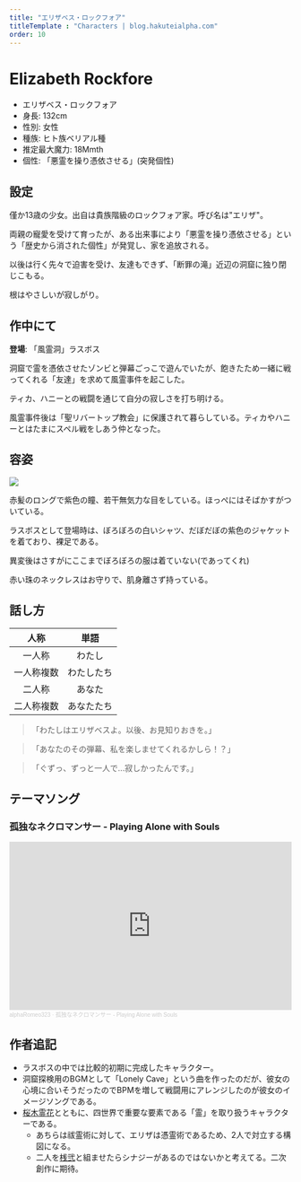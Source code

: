 ```yaml
---
title: "エリザベス・ロックフォア"
titleTemplate : "Characters | blog.hakuteialpha.com"
order: 10
---
```



# Elizabeth Rockfore

<div class="pt-4 flex gap-2 flex-col sm:flex-row items-start introduce">
<!--
<img src="" class="rounded-md bg-white dark:bg-neutral-700 sm:max-w-64">
-->
<div class="">

- エリザベス・ロックフォア
- 身長: 132cm
- 性別: 女性
- 種族: ヒト族ベリアル種
- 推定最大魔力: 18Mmth
- 個性: 「悪霊を操り憑依させる」(突発個性)
  
</div></div>

## 設定

僅か13歳の少女。出自は貴族階級のロックフォア家。呼び名は"エリザ"。

両親の寵愛を受けて育ったが、ある出来事により「悪霊を操り憑依させる」という「歴史から消された個性」が発覚し、家を追放される。

以後は行く先々で迫害を受け、友達もできず、「断罪の滝」近辺の洞窟に独り閉じこもる。

根はやさしいが寂しがり。

## 作中にて

**登場**: 「風霊洞」ラスボス

洞窟で霊を憑依させたゾンビと弾幕ごっこで遊んでいたが、飽きたため一緒に戦ってくれる「友達」を求めて風霊事件を起こした。

ティカ、ハニーとの戦闘を通じて自分の寂しさを打ち明ける。

風霊事件後は「聖リバートップ教会」に保護されて暮らしている。ティカやハニーとはたまにスペル戦をしあう仲となった。

## 容姿

<div class="pt-4 flex gap-2 flex-col-reverse sm:flex-row items-start introduce">
<img src="https://dir.hakuteialpha.com/g/chara/charat/org_20210427_121816.png" class="rounded-xl bg-white dark:bg-neutral-700 sm:max-w-64">
<div>

赤髪のロングで紫色の瞳、若干無気力な目をしている。ほっぺにはそばかすがついている。

ラスボスとして登場時は、ぼろぼろの白いシャツ、だぼだぼの紫色のジャケットを着ており、裸足である。

異変後はさすがにここまでぼろぼろの服は着ていない(であってくれ)

赤い珠のネックレスはお守りで、肌身離さず持っている。

</div></div>

## 話し方

| 人称 | 単語 |
| :-: | :-: |
| 一人称 | わたし |
| 一人称複数 | わたしたち |
| 二人称 | あなた |
| 二人称複数 | あなたたち|

> 「わたしはエリザベスよ。以後、お見知りおきを。」

> 「あなたのその弾幕、私を楽しませてくれるかしら！？」

> 「ぐずっ、ずっと一人で…寂しかったんです。」


## テーマソング

### 孤独なネクロマンサー - Playing Alone with Souls

<iframe width="100%" height="300" scrolling="no" frameborder="no" allow="autoplay" src="https://w.soundcloud.com/player/?url=https%3A//api.soundcloud.com/tracks/1621997427&color=%23ff5500&auto_play=false&hide_related=false&show_comments=true&show_user=true&show_reposts=false&show_teaser=true&visual=true"></iframe><div style="font-size: 10px; color: #cccccc;line-break: anywhere;word-break: normal;overflow: hidden;white-space: nowrap;text-overflow: ellipsis; font-family: Interstate,Lucida Grande,Lucida Sans Unicode,Lucida Sans,Garuda,Verdana,Tahoma,sans-serif;font-weight: 100;"><a href="https://soundcloud.com/alpha-romeo-681843655" title="alphaRomeo323" target="_blank" style="color: #cccccc; text-decoration: none;">alphaRomeo323</a> · <a href="https://soundcloud.com/alpha-romeo-681843655/playing-alone-with-souls" title="孤独なネクロマンサー - Playing Alone with Souls" target="_blank" style="color: #cccccc; text-decoration: none;">孤独なネクロマンサー - Playing Alone with Souls</a></div>

## 作者追記

- ラスボスの中では比較的初期に完成したキャラクター。
- 洞窟探検用のBGMとして「Lonely Cave」という曲を作ったのだが、彼女の心境に合いそうだったのでBPMを増して戦闘用にアレンジしたのが彼女のイメージソングである。
- [桜木霊花](reika)とともに、四世界で重要な要素である「霊」を取り扱うキャラクターである。
  - あちらは祓霊術に対して、エリザは憑霊術であるため、2人で対立する構図になる。
  - 二人を[桟弐](sanni)と組ませたらシナジーがあるのではないかと考えてる。二次創作に期待。

